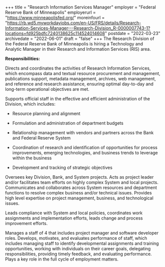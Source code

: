 +++
title = "Research Information Services Manager"
employer = "Federal Reserve Bank of Minneapolis"
employerurl = "https://www.minneapolisfed.org/"
moreinfourl = "https://rb.wd5.myworkdayjobs.com/en-US/FRS/details/Research-Information-Services-Manager---Research-Division_R-0000007743-1?locations=fd925bdfc7240138625c114524014608"
postdate = "2022-03-23"
archivedate = "2022-06-01"
draft = "false"
+++
The Research Division of the Federal Reserve Bank of Minneapolis is hiring a Technology and Analytic Manager in their Research and Information Services (RIS) area.

**Responsibilities:**

Directs and coordinates the activities of Research Information Services, which encompass data and textual resource procurement and management, publications support, metadata management, archives, web management, and reference and research assistance, ensuring optimal day-to-day and long-term operational objectives are met.

Supports official staff in the effective and efficient administration of the Division, which includes:

- Resource planning and alignment

- Formulation and administration of department budgets

- Relationship management with vendors and partners across the Bank and Federal Reserve System

- Coordination of research and identification of opportunities for process improvements, emerging technologies, and business trends to leverage within the business

- Development and tracking of strategic objectives

Oversees key Division, Bank, and System projects. Acts as project leader and/or facilitates team efforts on highly complex System and local projects. Communicates and collaborates across System resources and department functions to resolve complex business and/or technical issues. Provides high level expertise on project management, business, and technological issues.

Leads compliance with System and local policies, coordinates work assignments and implementation efforts, leads change and process improvement efforts.

Manages a staff of 4 that includes project manager and software developer roles. Develops, motivates, and evaluates performance of staff, which includes managing staff to identify developmental assignments and training opportunities, working with individuals on their career goals, delegating responsibilities, providing timely feedback, and evaluating performance. Plays a key role in the full cycle of employment matters.